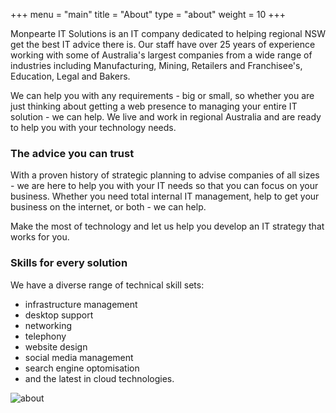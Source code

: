 +++
menu = "main"
title = "About"
type = "about"
weight = 10
+++

Monpearte IT Solutions is an IT company dedicated to helping regional NSW get the best IT advice there is.  Our staff have over 25 years of experience working with some of Australia's largest companies from a wide range of industries including Manufacturing, Mining, Retailers and Franchisee's, Education, Legal and Bakers.<p>
We can help you with any requirements - big or small, so whether you are just thinking about getting a web presence to managing your entire IT solution - we can help.  We live and work in regional Australia and are ready to help you with your technology needs.

### The advice you can trust

With a proven history of strategic planning to advise companies of all sizes - we are here to help you with your IT needs so that you can focus on your business. Whether you need total internal IT management, help to get your business on the internet, or both - we can help.  <p>

Make the most of technology and let us help you develop an IT strategy that works for you.

### Skills for every solution

We have a diverse range of technical skill sets:<ul>
<li>infrastructure management
<li>desktop support
<li>networking
<li>telephony
<li>website design
<li>social media management
<li>search engine optomisation
<li>and the latest in cloud technologies.  
</ul>


![about](../images/mac.jpg)